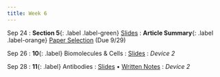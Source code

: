 ```yaml
---
title: Week 6
---
```


Sep 24
: **Section 5**{: .label .label-green}
[Slides](#)
: **Article Summary**{: .label .label-orange} [Paper Selection](https://bcourses.berkeley.edu/courses/1526813/assignments/8655637) (Due 9/29)

Sep 26
: **10**{: .label} Biomolecules & Cells
  : [Slides](https://bcourses.berkeley.edu/courses/1526813/files/folder/Lectures?preview=86972758)
: _Device 2_

Sep 28
: **11**{: .label} Antibodies
  : [Slides](https://bcourses.berkeley.edu/courses/1526813/files/folder/Lectures?preview=86997960) &#8226; [Written Notes](https://bcourses.berkeley.edu/courses/1526813/files/folder/Lectures?preview=86997989)
: _Device 2_
